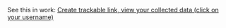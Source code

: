 See this in work:
[Create trackable link, ](https://ccrddtcdn.000webhostapp.com/tracker?url=/tracker/create/&who=git-owner)[view your collected data (click on your username)](https://ccrddtcdn.000webhostapp.com/tracker?url=/tracker/results/&who=git-owner)

